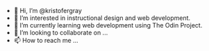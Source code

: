 - 👋 Hi, I’m @kristofergray
- 👀 I’m interested in instructional design and web development.
- 🌱 I’m currently learning web development using The Odin Project.
- 💞️ I’m looking to collaborate on ...
- 📫 How to reach me ...

<!---
kristofergray/kristofergray is a ✨ special ✨ repository because its `README.md` (this file) appears on your GitHub profile.
You can click the Preview link to take a look at your changes.
--->
